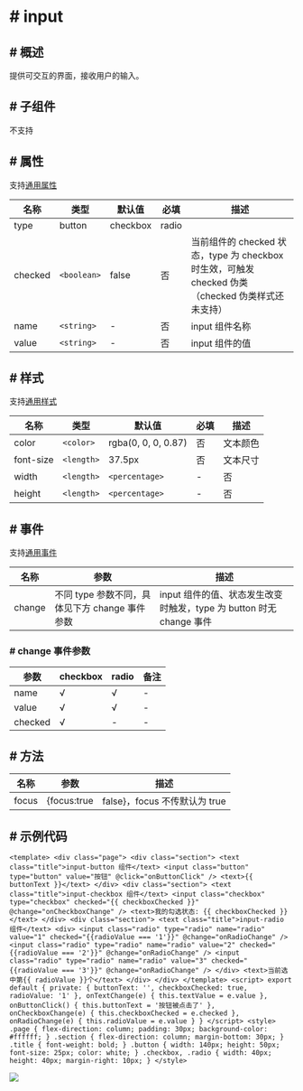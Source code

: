 <!-- 源地址: https://iot.mi.com/vela/quickapp/zh/components/form/input.html -->

# # input

## # 概述

提供可交互的界面，接收用户的输入。

## # 子组件

不支持

## # 属性

支持[通用属性](</vela/quickapp/zh/components/general/properties.html>)

名称 | 类型 | 默认值 | 必填 | 描述  
---|---|---|---|---  
type | button | checkbox | radio | | button | 否 | 支持动态修改  
checked | `<boolean>` | false | 否 | 当前组件的 checked 状态，type 为 checkbox 时生效，可触发 checked 伪类（checked 伪类样式还未支持）  
name | `<string>` | - | 否 | input 组件名称  
value | `<string>` | - | 否 | input 组件的值  
  
## # 样式

支持[通用样式](</vela/quickapp/zh/components/general/style.html>)

名称 | 类型 | 默认值 | 必填 | 描述  
---|---|---|---|---  
color | `<color>` | rgba(0, 0, 0, 0.87) | 否 | 文本颜色  
font-size | `<length>` | 37.5px | 否 | 文本尺寸  
width | `<length>` | `<percentage>` | - | 否 | type 为 button 时，默认值为 128px  
height | `<length>` | `<percentage>` | - | 否 | type 为 button 时，默认值为 70px  
  
## # 事件

支持[通用事件](</vela/quickapp/zh/components/general/events.html>)

名称 | 参数 | 描述  
---|---|---  
change | 不同 type 参数不同，具体见下方 change 事件参数 | input 组件的值、状态发生改变时触发，type 为 button 时无 change 事件  
  
### # change 事件参数

参数 | checkbox | radio | 备注  
---|---|---|---  
name | √ | √ | -  
value | √ | √ | -  
checked | √ | - | -  
  
## # 方法

名称 | 参数 | 描述  
---|---|---  
focus | {focus:true|false}，focus 不传默认为 true | 使组件获得或者失去焦点，可触发 focus 伪类（focus 伪类样式还未支持）  
  
## # 示例代码

``` <template> <div class="page"> <div class="section"> <text class="title">input-button 组件</text> <input class="button" type="button" value="按钮" @click="onButtonClick" /> <text>{{ buttonText }}</text> </div> <div class="section"> <text class="title">input-checkbox 组件</text> <input class="checkbox" type="checkbox" checked="{{ checkboxChecked }}" @change="onCheckboxChange" /> <text>我的勾选状态: {{ checkboxChecked }}</text> </div> <div class="section"> <text class="title">input-radio 组件</text> <div> <input class="radio" type="radio" name="radio" value="1" checked="{{radioValue === '1'}}" @change="onRadioChange" /> <input class="radio" type="radio" name="radio" value="2" checked="{{radioValue === '2'}}" @change="onRadioChange" /> <input class="radio" type="radio" name="radio" value="3" checked="{{radioValue === '3'}}" @change="onRadioChange" /> </div> <text>当前选中第{{ radioValue }}个</text> </div> </div> </template> <script> export default { private: { buttonText: '', checkboxChecked: true, radioValue: '1' }, onTextChange(e) { this.textValue = e.value }, onButtonClick() { this.buttonText = '按钮被点击了' }, onCheckboxChange(e) { this.checkboxChecked = e.checked }, onRadioChange(e) { this.radioValue = e.value } } </script> <style> .page { flex-direction: column; padding: 30px; background-color: #ffffff; } .section { flex-direction: column; margin-bottom: 30px; } .title { font-weight: bold; } .button { width: 140px; height: 50px; font-size: 25px; color: white; } .checkbox, .radio { width: 40px; height: 40px; margin-right: 10px; } </style> ```

![](../../images/input.ad1a9272.gif)
